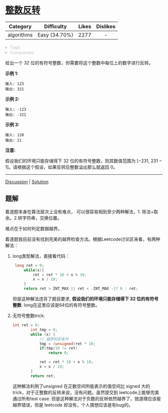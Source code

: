 # [整数反转](https://leetcode-cn.com/problems/reverse-integer/description/)

|  Category  |  Difficulty   | Likes | Dislikes |
| :--------: | :-----------: | :---: | :------: |
| algorithms | Easy (34.70%) | 2277  |    -     |

<details style="color: rgb(212, 212, 212); font-family: -apple-system, BlinkMacSystemFont, &quot;Segoe WPC&quot;, &quot;Segoe UI&quot;, system-ui, Ubuntu, &quot;Droid Sans&quot;, sans-serif; font-size: 14px; font-style: normal; font-variant-ligatures: normal; font-variant-caps: normal; font-weight: 400; letter-spacing: normal; orphans: 2; text-align: start; text-indent: 0px; text-transform: none; white-space: normal; widows: 2; word-spacing: 0px; -webkit-text-stroke-width: 0px; text-decoration-style: initial; text-decoration-color: initial;"><summary><strong>Tags</strong></summary></details>

<details style="color: rgb(212, 212, 212); font-family: -apple-system, BlinkMacSystemFont, &quot;Segoe WPC&quot;, &quot;Segoe UI&quot;, system-ui, Ubuntu, &quot;Droid Sans&quot;, sans-serif; font-size: 14px; font-style: normal; font-variant-ligatures: normal; font-variant-caps: normal; font-weight: 400; letter-spacing: normal; orphans: 2; text-align: start; text-indent: 0px; text-transform: none; white-space: normal; widows: 2; word-spacing: 0px; -webkit-text-stroke-width: 0px; text-decoration-style: initial; text-decoration-color: initial;"><summary><strong>Companies</strong></summary></details>

给出一个 32 位的有符号整数，你需要将这个整数中每位上的数字进行反转。

**示例 1:**

```
输入: 123
输出: 321
```

 **示例 2:**

```
输入: -123
输出: -321
```

**示例 3:**

```
输入: 120
输出: 21
```

**注意:**

假设我们的环境只能存储得下 32 位的有符号整数，则其数值范围为 [−231, 231 − 1]。请根据这个假设，如果反转后整数溢出那么就返回 0。

------

[Discussion](https://leetcode-cn.com/problems/reverse-integer/comments/) | [Solution](https://leetcode-cn.com/problems/reverse-integer/solution/)



## 题解

着道题本身在算法层次上没有难点， 可以很容易相到至少两种解法，1. 除法+取余。2.转字符串，交换位置。

难点在于如何判定数据越界。

着道题我目前没有找到完美的越界检查方法。根据Leetcode讨论区来看，有两种解法：

1. long类型解法，直接看代码：

   ```c++
    long ret = 0;
        while(x){
            ret = ret * 10 + x % 10;
            x = x / 10;
        }
        return ret > INT_MAX || ret < -INT_MAX -1? 0 : ret;
   ```

   但是这种解法违背了题目要求, **假设我们的环境只能存储得下 32 位的有符号整数**. long在这里应该是64位的有符号整数。

2. 无符号整数trick:

   ```c++
   int ret = 0;
           int tmp = 0;
           while (x) {
               // 越界判定条件
               tmp = (unsigned)ret * 10;  
               if(tmp/10 != ret)
                   return 0;
   
               ret = ret * 10 + x % 10;
               x = x / 10;
           }
           return ret;
   ```

   这种解法利用了unsigned 在正数空间所能表示的值空间比 signed 大的trick，对于正整数的反转来说，没有问题。虽然提交到 leetcode上能够完美通过所有test case. 但是这种解法对于负数的反转依然越界了，按道理应该报越界错误，但是 leetcode 却没有，个人猜想应该是有bug的。
